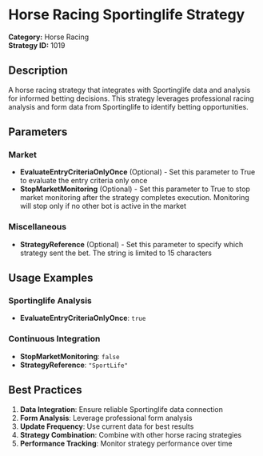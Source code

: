 # Horse Racing Sportinglife Strategy

**Category:** Horse Racing  
**Strategy ID:** 1019

## Description

A horse racing strategy that integrates with Sportinglife data and analysis for informed betting decisions. This strategy leverages professional racing analysis and form data from Sportinglife to identify betting opportunities.

## Parameters

### Market
- **EvaluateEntryCriteriaOnlyOnce** (Optional) - Set this parameter to True to evaluate the entry criteria only once
- **StopMarketMonitoring** (Optional) - Set this parameter to True to stop market monitoring after the strategy completes execution. Monitoring will stop only if no other bot is active in the market

### Miscellaneous
- **StrategyReference** (Optional) - Set this parameter to specify which strategy sent the bet. The string is limited to 15 characters

## Usage Examples

### Sportinglife Analysis
- **EvaluateEntryCriteriaOnlyOnce**: `true`

### Continuous Integration
- **StopMarketMonitoring**: `false`
- **StrategyReference**: `"SportLife"`

## Best Practices

1. **Data Integration**: Ensure reliable Sportinglife data connection
2. **Form Analysis**: Leverage professional form analysis
3. **Update Frequency**: Use current data for best results
4. **Strategy Combination**: Combine with other horse racing strategies
5. **Performance Tracking**: Monitor strategy performance over time
